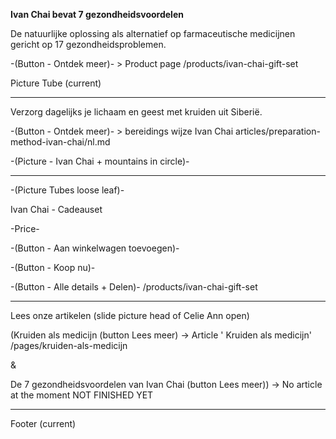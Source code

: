 **Ivan Chai bevat 7 gezondheidsvoordelen**

De natuurlijke oplossing als alternatief op farmaceutische medicijnen gericht op 17 gezondheidsproblemen. 

-(Button - Ontdek meer)- > Product page /products/ivan-chai-gift-set

Picture Tube (current) 

-------------------------------------------------------------------------------



Verzorg dagelijks je lichaam en geest met kruiden uit Siberië.


-(Button - Ontdek meer)- > bereidings wijze Ivan Chai  articles/preparation-method-ivan-chai/nl.md


-(Picture - Ivan Chai + mountains in circle)-


-------------------------------------------------------------------------------


-(Picture Tubes loose leaf)-


Ivan Chai - Cadeauset 


-Price-


-(Button - Aan winkelwagen toevoegen)-

-(Button - Koop nu)-

-(Button - Alle details + Delen)- /products/ivan-chai-gift-set



-------------------------------------------------------------------------------



Lees onze artikelen (slide picture head of Celie Ann open)


(Kruiden als medicijn (button Lees meer) -> Article ' Kruiden als medicijn' /pages/kruiden-als-medicijn

&

De 7 gezondheidsvoordelen van Ivan Chai (button Lees meer)) -> No article at the moment NOT FINISHED YET 




-------------------------------------------------------------------------------

Footer (current) 

